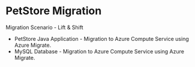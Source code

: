 # PetStore Migration
Migration Scenario - Lift & Shift
* PetStore Java Application - Migration to Azure Compute Service using Azure Migrate.
* MySQL Database - Migration to Azure Compute Service using Azure Migrate.